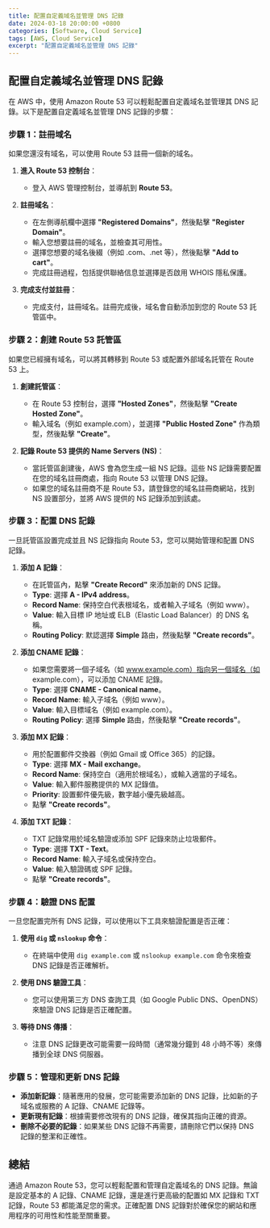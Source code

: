 ```yaml
---
title: 配置自定義域名並管理 DNS 記錄
date: 2024-03-18 20:00:00 +0800
categories: [Software, Cloud Service]
tags: [AWS, Cloud Service] 
excerpt: "配置自定義域名並管理 DNS 記錄"
---
```


## 配置自定義域名並管理 DNS 記錄

在 AWS 中，使用 Amazon Route 53 可以輕鬆配置自定義域名並管理其 DNS 記錄。以下是配置自定義域名並管理 DNS 記錄的步驟：

### **步驟 1：註冊域名**

如果您還沒有域名，可以使用 Route 53 註冊一個新的域名。

1. **進入 Route 53 控制台**：
   - 登入 AWS 管理控制台，並導航到 **Route 53**。

2. **註冊域名**：
   - 在左側導航欄中選擇 **"Registered Domains"**，然後點擊 **"Register Domain"**。
   - 輸入您想要註冊的域名，並檢查其可用性。
   - 選擇您想要的域名後綴（例如 .com、.net 等），然後點擊 **"Add to cart"**。
   - 完成註冊過程，包括提供聯絡信息並選擇是否啟用 WHOIS 隱私保護。

3. **完成支付並註冊**：
   - 完成支付，註冊域名。註冊完成後，域名會自動添加到您的 Route 53 託管區中。

### **步驟 2：創建 Route 53 託管區**

如果您已經擁有域名，可以將其轉移到 Route 53 或配置外部域名託管在 Route 53 上。

1. **創建託管區**：
   - 在 Route 53 控制台，選擇 **"Hosted Zones"**，然後點擊 **"Create Hosted Zone"**。
   - 輸入域名（例如 example.com），並選擇 **"Public Hosted Zone"** 作為類型，然後點擊 **"Create"**。

2. **記錄 Route 53 提供的 Name Servers (NS)**：
   - 當託管區創建後，AWS 會為您生成一組 NS 記錄。這些 NS 記錄需要配置在您的域名註冊商處，指向 Route 53 以管理 DNS 記錄。
   - 如果您的域名註冊商不是 Route 53，請登錄您的域名註冊商網站，找到 NS 設置部分，並將 AWS 提供的 NS 記錄添加到該處。

### **步驟 3：配置 DNS 記錄**

一旦託管區設置完成並且 NS 記錄指向 Route 53，您可以開始管理和配置 DNS 記錄。

1. **添加 A 記錄**：
   - 在託管區內，點擊 **"Create Record"** 來添加新的 DNS 記錄。
   - **Type**: 選擇 **A - IPv4 address**。
   - **Record Name**: 保持空白代表根域名，或者輸入子域名（例如 www）。
   - **Value**: 輸入目標 IP 地址或 ELB（Elastic Load Balancer）的 DNS 名稱。
   - **Routing Policy**: 默認選擇 **Simple** 路由，然後點擊 **"Create records"**。

2. **添加 CNAME 記錄**：
   - 如果您需要將一個子域名（如 www.example.com）指向另一個域名（如 example.com），可以添加 CNAME 記錄。
   - **Type**: 選擇 **CNAME - Canonical name**。
   - **Record Name**: 輸入子域名（例如 www）。
   - **Value**: 輸入目標域名（例如 example.com）。
   - **Routing Policy**: 選擇 **Simple** 路由，然後點擊 **"Create records"**。

3. **添加 MX 記錄**：
   - 用於配置郵件交換器（例如 Gmail 或 Office 365）的記錄。
   - **Type**: 選擇 **MX - Mail exchange**。
   - **Record Name**: 保持空白（適用於根域名），或輸入適當的子域名。
   - **Value**: 輸入郵件服務提供的 MX 記錄值。
   - **Priority**: 設置郵件優先級，數字越小優先級越高。
   - 點擊 **"Create records"**。

4. **添加 TXT 記錄**：
   - TXT 記錄常用於域名驗證或添加 SPF 記錄來防止垃圾郵件。
   - **Type**: 選擇 **TXT - Text**。
   - **Record Name**: 輸入子域名或保持空白。
   - **Value**: 輸入驗證碼或 SPF 記錄。
   - 點擊 **"Create records"**。

### **步驟 4：驗證 DNS 配置**

一旦您配置完所有 DNS 記錄，可以使用以下工具來驗證配置是否正確：

1. **使用 `dig` 或 `nslookup` 命令**：
   - 在終端中使用 `dig example.com` 或 `nslookup example.com` 命令來檢查 DNS 記錄是否正確解析。

2. **使用 DNS 驗證工具**：
   - 您可以使用第三方 DNS 查詢工具（如 Google Public DNS、OpenDNS）來驗證 DNS 記錄是否正確配置。

3. **等待 DNS 傳播**：
   - 注意 DNS 記錄更改可能需要一段時間（通常幾分鐘到 48 小時不等）來傳播到全球 DNS 伺服器。

### **步驟 5：管理和更新 DNS 記錄**

- **添加新記錄**：隨著應用的發展，您可能需要添加新的 DNS 記錄，比如新的子域名或服務的 A 記錄、CNAME 記錄等。
- **更新現有記錄**：根據需要修改現有的 DNS 記錄，確保其指向正確的資源。
- **刪除不必要的記錄**：如果某些 DNS 記錄不再需要，請刪除它們以保持 DNS 記錄的整潔和正確性。

## 總結

通過 Amazon Route 53，您可以輕鬆配置和管理自定義域名的 DNS 記錄。無論是設定基本的 A 記錄、CNAME 記錄，還是進行更高級的配置如 MX 記錄和 TXT 記錄，Route 53 都能滿足您的需求。正確配置 DNS 記錄對於確保您的網站和應用程序的可用性和性能至關重要。
